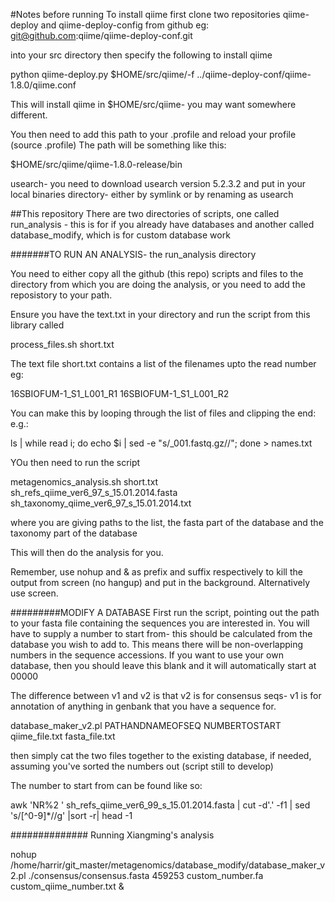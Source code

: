 #Notes before running
To install qiime first clone two repositories
qiime-deploy and qiime-deploy-config from github 
eg:
git@github.com:qiime/qiime-deploy-conf.git

into your src directory
then specify the following to install qiime

python qiime-deploy.py $HOME/src/qiime/-f ../qiime-deploy-conf/qiime-1.8.0/qiime.conf

This will install qiime in $HOME/src/qiime- you may want somewhere different.

You then need to add this path to your .profile and reload your profile (source .profile)
The path will be something like this:

$HOME/src/qiime/qiime-1.8.0-release/bin

usearch-
you need to download usearch version 5.2.3.2 and put in your local binaries directory- either by symlink
or by renaming as usearch 


##This repository
There are two directories of scripts, one called run_analysis - this is for if you already have databases 
and another called database_modify, which is for custom database work


#######TO RUN AN ANALYSIS- the run_analysis directory

You need to either copy all the github (this repo) scripts and files to the directory from which you are 
doing the analysis, or you need to add the reposistory to your path. 


Ensure you have the text.txt in your directory and run the script from this library called 

process_files.sh short.txt 

The text file short.txt contains a list of the filenames upto the read number eg:

16SBIOFUM-1_S1_L001_R1
16SBIOFUM-1_S1_L001_R2


You can make this by looping through the list of files and clipping the end:
e.g.:

ls | while read i; do echo $i | sed -e "s/_001.fastq.gz//"; done > names.txt


YOu then need to run the script 

metagenomics_analysis.sh short.txt sh_refs_qiime_ver6_97_s_15.01.2014.fasta sh_taxonomy_qiime_ver6_97_s_15.01.2014.txt 

where you are giving paths to the list, the fasta part of the database and the taxonomy part of the database 

This will then do the analysis for you. 

Remember, use nohup and & as prefix and suffix respectively to kill the output from screen (no hangup) and put in the background. 
Alternatively use screen. 



#########MODIFY A DATABASE
First run the script, pointing out the path to your fasta file containing the sequences you are interested in. 
You will have to supply a number to start from- this should be calculated from the database you wish to add to. This means there will be non-overlapping numbers in the sequence accessions. If you want to use your own database, then you should leave this blank and it will automatically start at 00000

The difference between v1 and v2 is that v2 is for consensus seqs- v1 is for annotation of anything in genbank that you have a sequence for.

database_maker_v2.pl PATHANDNAMEOFSEQ NUMBERTOSTART qiime_file.txt fasta_file.txt 

then simply cat the two files together to the existing database, if needed, assuming you've sorted the numbers out (script still to develop)


The number to start from can be found like so:

awk 'NR%2 ' sh_refs_qiime_ver6_99_s_15.01.2014.fasta | cut -d'.' -f1 |  sed 's/[^0-9]*//g' |sort -r| head -1


##############
Running Xiangming's analysis

nohup /home/harrir/git_master/metagenomics/database_modify/database_maker_v2.pl ./consensus/consensus.fasta 459253 custom_number.fa custom_qiime_number.txt &


